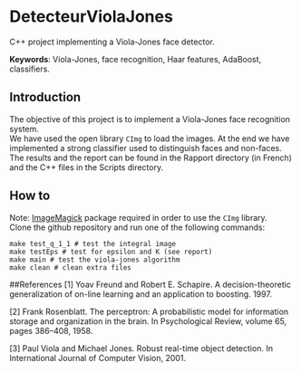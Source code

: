 # DetecteurViolaJones
C++ project implementing a Viola-Jones face detector.

**Keywords**: Viola-Jones, face recognition, Haar features, AdaBoost, classifiers.

## Introduction
The objective of this project is to implement a Viola-Jones face recognition system.  
We have used the open library `CImg` to load the images. At the end we have implemented a
strong classifier used to distinguish faces and non-faces. The results and the report can be found in the Rapport directory (in French)
and the C++ files in the Scripts directory.

## How to
Note: [ImageMagick](http://www.imagemagick.org/script/install-source.php) package required in order to use the `CImg` library.  
Clone the github repository and run one of the following commands:

	make test_q_1_1 # test the integral image
	make testEps # test for epsilon and K (see report)
	make main # test the viola-jones algorithm
	make clean # clean extra files

##References
[1] Yoav Freund and Robert E. Schapire. A decision-theoretic generalization of on-line learning and an application to boosting. 1997.

[2] Frank Rosenblatt. The perceptron: A probabilistic model for information storage and organization in the brain. In Psychological Review, volume 65, pages 386–408, 1958.

[3] Paul Viola and Michael Jones. Robust real-time object detection. In International Journal of Computer Vision, 2001.
